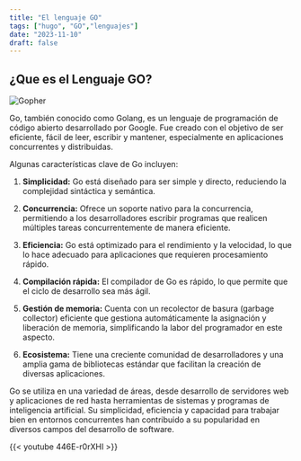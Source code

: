 ```yaml
---
title: "El lenguaje GO"
tags: ["hugo", "GO","lenguajes"]
date: "2023-11-10"
draft: false
---
```

## ¿Que es el Lenguaje GO?

![Gopher](/golang.png)

Go, también conocido como Golang, es un lenguaje de programación de código abierto desarrollado por Google. Fue creado con el objetivo de ser eficiente, fácil de leer, escribir y mantener, especialmente en aplicaciones concurrentes y distribuidas.

Algunas características clave de Go incluyen:

1. **Simplicidad:** Go está diseñado para ser simple y directo, reduciendo la complejidad sintáctica y semántica.

2. **Concurrencia:** Ofrece un soporte nativo para la concurrencia, permitiendo a los desarrolladores escribir programas que realicen múltiples tareas concurrentemente de manera eficiente.

3. **Eficiencia:** Go está optimizado para el rendimiento y la velocidad, lo que lo hace adecuado para aplicaciones que requieren procesamiento rápido.

4. **Compilación rápida:** El compilador de Go es rápido, lo que permite que el ciclo de desarrollo sea más ágil.

5. **Gestión de memoria:** Cuenta con un recolector de basura (garbage collector) eficiente que gestiona automáticamente la asignación y liberación de memoria, simplificando la labor del programador en este aspecto.

6. **Ecosistema:** Tiene una creciente comunidad de desarrolladores y una amplia gama de bibliotecas estándar que facilitan la creación de diversas aplicaciones.

Go se utiliza en una variedad de áreas, desde desarrollo de servidores web y aplicaciones de red hasta herramientas de sistemas y programas de inteligencia artificial. Su simplicidad, eficiencia y capacidad para trabajar bien en entornos concurrentes han contribuido a su popularidad en diversos campos del desarrollo de software.

{{< youtube 446E-r0rXHI >}}